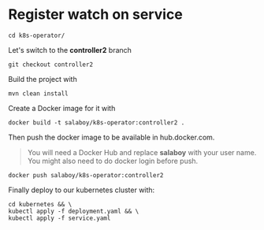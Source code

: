 
# Register watch on service

```
cd k8s-operator/

```

Let's switch to the **controller2** branch

```
git checkout controller2
```

Build the project with 

```
mvn clean install
```

Create a Docker image for it with

```
docker build -t salaboy/k8s-operator:controller2 .
```

Then push the docker image to be available in hub.docker.com.
> You will need a Docker Hub and replace **salaboy** with your user name. You might also need to do docker login before push.

```
docker push salaboy/k8s-operator:controller2
```

Finally deploy to our kubernetes cluster with:

```
cd kubernetes && \
kubectl apply -f deployment.yaml && \
kubectl apply -f service.yaml
```